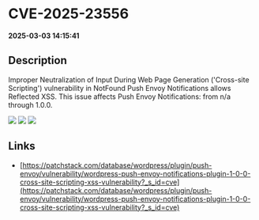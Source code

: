 # CVE-2025-23556

**2025-03-03 14:15:41**

## Description
Improper Neutralization of Input During Web Page Generation ('Cross-site Scripting') vulnerability in NotFound Push Envoy Notifications allows Reflected XSS. This issue affects Push Envoy Notifications: from n/a through 1.0.0.

![](https://img.shields.io/static/v1?label=Score&message=7.1&color=red)
![](https://img.shields.io/static/v1?label=Severity&message=HIGH&color=red)
![](https://img.shields.io/static/v1?label=CWE&message=XSS&color=green)

## Links
- [https://patchstack.com/database/wordpress/plugin/push-envoy/vulnerability/wordpress-push-envoy-notifications-plugin-1-0-0-cross-site-scripting-xss-vulnerability?_s_id=cve](https://patchstack.com/database/wordpress/plugin/push-envoy/vulnerability/wordpress-push-envoy-notifications-plugin-1-0-0-cross-site-scripting-xss-vulnerability?_s_id=cve)
